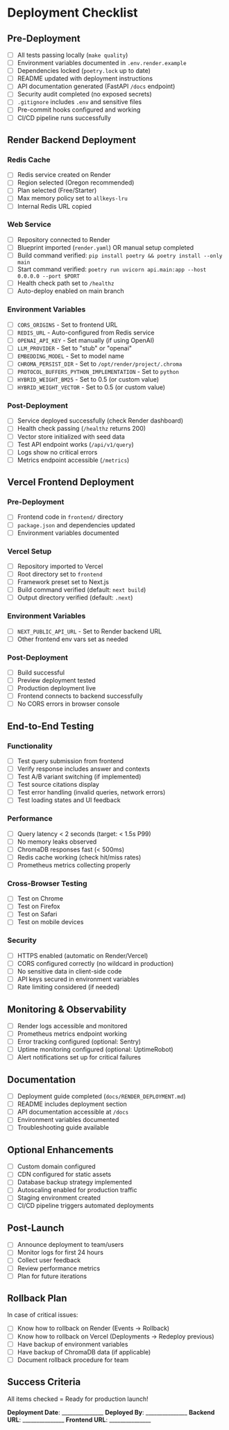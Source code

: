 # Deployment Checklist

## Pre-Deployment

- [ ] All tests passing locally (`make quality`)
- [ ] Environment variables documented in `.env.render.example`
- [ ] Dependencies locked (`poetry.lock` up to date)
- [ ] README updated with deployment instructions
- [ ] API documentation generated (FastAPI `/docs` endpoint)
- [ ] Security audit completed (no exposed secrets)
- [ ] `.gitignore` includes `.env` and sensitive files
- [ ] Pre-commit hooks configured and working
- [ ] CI/CD pipeline runs successfully

## Render Backend Deployment

### Redis Cache
- [ ] Redis service created on Render
- [ ] Region selected (Oregon recommended)
- [ ] Plan selected (Free/Starter)
- [ ] Max memory policy set to `allkeys-lru`
- [ ] Internal Redis URL copied

### Web Service
- [ ] Repository connected to Render
- [ ] Blueprint imported (`render.yaml`) OR manual setup completed
- [ ] Build command verified: `pip install poetry && poetry install --only main`
- [ ] Start command verified: `poetry run uvicorn api.main:app --host 0.0.0.0 --port $PORT`
- [ ] Health check path set to `/healthz`
- [ ] Auto-deploy enabled on main branch

### Environment Variables
- [ ] `CORS_ORIGINS` - Set to frontend URL
- [ ] `REDIS_URL` - Auto-configured from Redis service
- [ ] `OPENAI_API_KEY` - Set manually (if using OpenAI)
- [ ] `LLM_PROVIDER` - Set to "stub" or "openai"
- [ ] `EMBEDDING_MODEL` - Set to model name
- [ ] `CHROMA_PERSIST_DIR` - Set to `/opt/render/project/.chroma`
- [ ] `PROTOCOL_BUFFERS_PYTHON_IMPLEMENTATION` - Set to `python`
- [ ] `HYBRID_WEIGHT_BM25` - Set to 0.5 (or custom value)
- [ ] `HYBRID_WEIGHT_VECTOR` - Set to 0.5 (or custom value)

### Post-Deployment
- [ ] Service deployed successfully (check Render dashboard)
- [ ] Health check passing (`/healthz` returns 200)
- [ ] Vector store initialized with seed data
- [ ] Test API endpoint works (`/api/v1/query`)
- [ ] Logs show no critical errors
- [ ] Metrics endpoint accessible (`/metrics`)

## Vercel Frontend Deployment

### Pre-Deployment
- [ ] Frontend code in `frontend/` directory
- [ ] `package.json` and dependencies updated
- [ ] Environment variables documented

### Vercel Setup
- [ ] Repository imported to Vercel
- [ ] Root directory set to `frontend`
- [ ] Framework preset set to Next.js
- [ ] Build command verified (default: `next build`)
- [ ] Output directory verified (default: `.next`)

### Environment Variables
- [ ] `NEXT_PUBLIC_API_URL` - Set to Render backend URL
- [ ] Other frontend env vars set as needed

### Post-Deployment
- [ ] Build successful
- [ ] Preview deployment tested
- [ ] Production deployment live
- [ ] Frontend connects to backend successfully
- [ ] No CORS errors in browser console

## End-to-End Testing

### Functionality
- [ ] Test query submission from frontend
- [ ] Verify response includes answer and contexts
- [ ] Test A/B variant switching (if implemented)
- [ ] Test source citations display
- [ ] Test error handling (invalid queries, network errors)
- [ ] Test loading states and UI feedback

### Performance
- [ ] Query latency < 2 seconds (target: < 1.5s P99)
- [ ] No memory leaks observed
- [ ] ChromaDB responses fast (< 500ms)
- [ ] Redis cache working (check hit/miss rates)
- [ ] Prometheus metrics collecting properly

### Cross-Browser Testing
- [ ] Test on Chrome
- [ ] Test on Firefox
- [ ] Test on Safari
- [ ] Test on mobile devices

### Security
- [ ] HTTPS enabled (automatic on Render/Vercel)
- [ ] CORS configured correctly (no wildcard in production)
- [ ] No sensitive data in client-side code
- [ ] API keys secured in environment variables
- [ ] Rate limiting considered (if needed)

## Monitoring & Observability

- [ ] Render logs accessible and monitored
- [ ] Prometheus metrics endpoint working
- [ ] Error tracking configured (optional: Sentry)
- [ ] Uptime monitoring configured (optional: UptimeRobot)
- [ ] Alert notifications set up for critical failures

## Documentation

- [ ] Deployment guide completed (`docs/RENDER_DEPLOYMENT.md`)
- [ ] README includes deployment section
- [ ] API documentation accessible at `/docs`
- [ ] Environment variables documented
- [ ] Troubleshooting guide available

## Optional Enhancements

- [ ] Custom domain configured
- [ ] CDN configured for static assets
- [ ] Database backup strategy implemented
- [ ] Autoscaling enabled for production traffic
- [ ] Staging environment created
- [ ] CI/CD pipeline triggers automated deployments

## Post-Launch

- [ ] Announce deployment to team/users
- [ ] Monitor logs for first 24 hours
- [ ] Collect user feedback
- [ ] Review performance metrics
- [ ] Plan for future iterations

## Rollback Plan

In case of critical issues:
- [ ] Know how to rollback on Render (Events → Rollback)
- [ ] Know how to rollback on Vercel (Deployments → Redeploy previous)
- [ ] Have backup of environment variables
- [ ] Have backup of ChromaDB data (if applicable)
- [ ] Document rollback procedure for team

## Success Criteria

All items checked = Ready for production launch!

**Deployment Date**: _______________
**Deployed By**: _______________
**Backend URL**: _______________
**Frontend URL**: _______________
